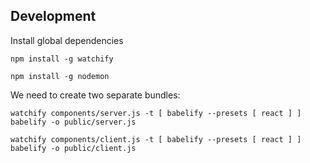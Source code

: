 ## Development

Install global dependencies

`npm install -g watchify`

`npm install -g nodemon`

We need to create two separate bundles:

`watchify components/server.js -t [ babelify --presets [ react ] ] babelify -o public/server.js`

`watchify components/client.js -t [ babelify --presets [ react ] ] babelify -o public/client.js`
